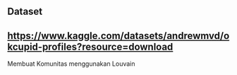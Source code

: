 ## Dataset
https://www.kaggle.com/datasets/andrewmvd/okcupid-profiles?resource=download
---
Membuat Komunitas menggunakan Louvain
